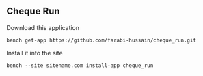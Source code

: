 ## Cheque Run

Download this application

```
bench get-app https://github.com/farabi-hussain/cheque_run.git
```

Install it into the site

```
bench --site sitename.com install-app cheque_run
```
